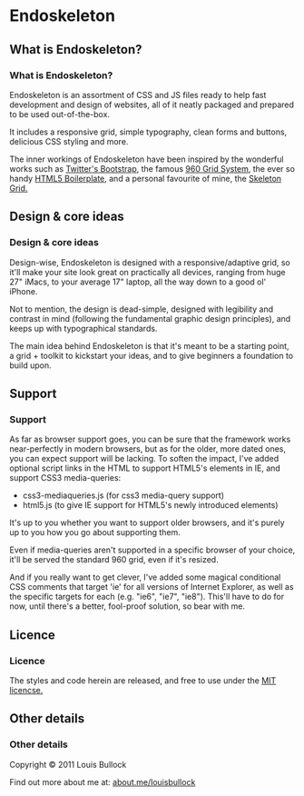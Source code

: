 # Endoskeleton
## What is Endoskeleton?

### What is Endoskeleton?
Endoskeleton is an assortment of CSS and JS files ready to help fast development and design of websites, all of it neatly packaged and prepared to be used out-of-the-box.

It includes a responsive grid, simple typography, clean forms and buttons, delicious CSS styling and more.

The inner workings of Endoskeleton have been inspired by the wonderful works such as <a href="http://twitter.github.com/bootstrap/">Twitter's Bootstrap</a>, the famous <a href="http://960.gs/">960 Grid System</a>, the ever so handy <a href="http://html5boilerplate.com/">HTML5 Boilerplate</a>, and a personal favourite of mine, the <a href="http://getskeleton.com/">Skeleton Grid.</a>

## Design & core ideas
### Design & core ideas
Design-wise, Endoskeleton is designed with a responsive/adaptive grid, so it'll make your site look great on practically all devices, ranging from huge 27" iMacs, to your average 17" laptop, all the way down to a good ol' iPhone.

Not to mention, the design is dead-simple, designed with legibility and contrast in mind (following the fundamental graphic design principles), and keeps up with typographical standards.

The main idea behind Endoskeleton is that it's meant to be a starting point, a grid + toolkit to kickstart your ideas, and to give beginners a foundation to build upon.

## Support
### Support
As far as browser support goes, you can be sure that the framework works near-perfectly in modern browsers, but as for the older, more dated ones, you can expect support will be lacking. To soften the impact, I've added optional script links in the HTML to support HTML5's elements in IE, and support CSS3 media-queries:

- css3-mediaqueries.js (for css3 media-query support)
- html5.js (to give IE support for HTML5's newly introduced elements)

It's up to you whether you want to support older browsers, and it's purely up to you how you go about supporting them.

Even if media-queries aren't supported in a specific browser of your choice, it'll be served the standard 960 grid, even if it's resized.

And if you really want to get clever, I've added some magical conditional CSS comments that target 'ie' for all versions of Internet Explorer, as well as the specific targets for each (e.g. "ie6", "ie7", "ie8"). This'll have to do for now, until there's a better, fool-proof solution, so bear with me.

## Licence
### Licence
The styles and code herein are released, and free to use under the <a href="http://www.opensource.org/licenses/mit-license.php">MIT licencse.</a>

## Other details
### Other details
Copyright © 2011 Louis Bullock

Find out more about me at:
<a href="http://about.me/louisbullock">about.me/louisbullock</a>
